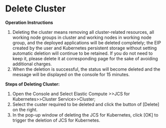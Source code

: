 
# Delete Cluster

**Operation Instructions**

 1. Deleting the cluster means removing all cluster-related resources, all working node groups in cluster and working nodes in working node group, and the deployed applications will be deleted completely; the EIP created by the user and Kubernetes persistent storage without setting automatic deletion will continue to be retained. If you do not need to keep it, please delete it at corresponding page for the sake of avoiding additional charges.
 2. When the deletion is successful, the status will become deleted and the message will be displayed on the console for 15 minutes.

**Steps of Deleting Cluster:**

 1. Open the Console and Select Elastic Compute >>JCS for Kubernetes>>Cluster Service>>Cluster;
 2. Select the custer required to be deleted and click the button of [Delete] on the right.
 3. In the pop-up window of deleting the JCS for Kubernetes, click [OK] to trigger the deletion of JCS for Kubernetes.